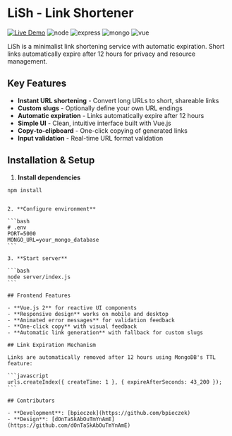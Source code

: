 # LiSh - Link Shortener

[![Live Demo](https://img.shields.io/badge/demo-online-green?style=for-the-badge&logo=render)](https://lish-wdaw.onrender.com)
![node](https://img.shields.io/badge/node.js-6DA55F?style=for-the-badge&logo=node.js&logoColor=white)
![express](https://img.shields.io/badge/express.js-%23404d59.svg?style=for-the-badge&logo=express&logoColor=%2361DAFB)
![mongo](https://img.shields.io/badge/MongoDB-%234ea94b.svg?style=for-the-badge&logo=mongodb&logoColor=white)
![vue](https://img.shields.io/badge/vuejs-%2335495e.svg?style=for-the-badge&logo=vuedotjs&logoColor=%234FC08D)

LiSh is a minimalist link shortening service with automatic expiration. Short links automatically expire after 12 hours for privacy and resource management.

## Key Features

- **Instant URL shortening** - Convert long URLs to short, shareable links
- **Custom slugs** - Optionally define your own URL endings
- **Automatic expiration** - Links automatically expire after 12 hours
- **Simple UI** - Clean, intuitive interface built with Vue.js
- **Copy-to-clipboard** - One-click copying of generated links
- **Input validation** - Real-time URL format validation

## Installation & Setup

1. **Install dependencies**

```bash
npm install
```

````

2. **Configure environment**

```bash
# .env
PORT=5000
MONGO_URL=your_mongo_database
```

3. **Start server**

```bash
node server/index.js
```

## Frontend Features

- **Vue.js 2** for reactive UI components
- **Responsive design** works on mobile and desktop
- **Animated error messages** for validation feedback
- **One-click copy** with visual feedback
- **Automatic link generation** with fallback for custom slugs

## Link Expiration Mechanism

Links are automatically removed after 12 hours using MongoDB's TTL feature:

```javascript
urls.createIndex({ createTime: 1 }, { expireAfterSeconds: 43_200 });
```

## Contributors

- **Development**: [bpieczek](https://github.com/bpieczek)
- **Design**: [dOnTaSkAbOuTmYnAmE](https://github.com/dOnTaSkAbOuTmYnAmE)
````
